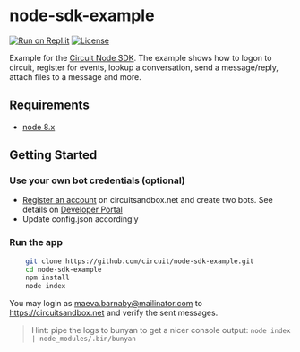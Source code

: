# node-sdk-example

[![Run on Repl.it](https://repl.it/badge/github/circuit/node-sdk-example)](https://repl.it/github/circuit/node-sdk-example)
[![License](https://img.shields.io/badge/License-Apache%202.0-blue.svg)](https://opensource.org/licenses/Apache-2.0)

Example for the [Circuit Node SDK](https://github.com/circuit/circuit-sdk).
The example shows how to logon to circuit, register for events, lookup a conversation, send a message/reply, attach files to a message and more.


## Requirements ##
* [node 8.x](http://nodejs.org/download/)


## Getting Started ##

### Use your own bot credentials (optional)
* [Register an account](https://circuit.github.io/) on circuitsandbox.net and create two bots. See details on [Developer Portal](https://circuit.github.io/)
* Update config.json accordingly

### Run the app

```bash
    git clone https://github.com/circuit/node-sdk-example.git
    cd node-sdk-example
    npm install
    node index
```

You may login as maeva.barnaby@mailinator.com to https://circuitsandbox.net and verify the sent messages.

> Hint: pipe the logs to bunyan to get a nicer console output: `node index | node_modules/.bin/bunyan`




